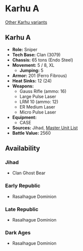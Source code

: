 # Karhu A

[Other Karhu variants](../karhu.md)

## Karhu A
- **Role:** Sniper
- **Tech Base:** Clan (3079)
- **Chassis:** 65 tons (Endo Steel)
- **Movement:** 5 / 8, XL
  - **Jumping:** 5
- **Armor:** 201 (Ferro Fibrous)
- **Heat Sinks:** 12 (24)
- **Weapons:**
  - Gauss Rifle (ammo: 16)
  - Large Pulse Laser
  - LRM 10 (ammo: 12)
  - ER Medium Laser
  - Micro Pulse Laser
- **Equipment:**
  - CASE
- **Sources:** Jihad, [Master Unit List](http://masterunitlist.info/Unit/Details/1748/karhu-a)
- **Battle Value:** 2560

## Availability

### Jihad
- Clan Ghost Bear

### Early Republic
- Rasalhague Dominion

### Late Republic
- Rasalhague Dominion

### Dark Ages
- Rasalhague Dominion


